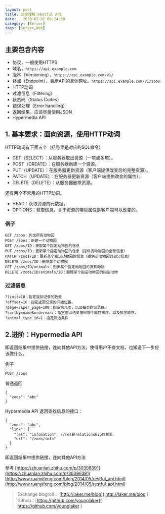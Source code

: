 ```yaml
---
layout: post
title: 简单理解 Restful API
date:   2020-02-02 08:24:00
category: [Server]
tags: [Server,Web]
---
```



## 主要包含内容

<!--more-->

- 协议，一般使用HTTPS
- 域名，`https://api.example.com`
- 版本（Versioning），`https://api.example.com/v1/`
- 终点（Endpoint），表示API的具体网址。`https://api.example.com/v1/zoos`
- HTTP动词
- 过滤信息（Filtering）
- 状态码（Status Codes）
- 错误处理（Error handling）
- 返回结果，应该尽量使用JSON
- Hypermedia API

## 1. 基本要求：面向资源，使用HTTP动词

HTTP动词有下面五个（括号里是对应的SQL命令）

- GET（SELECT）：从服务器取出资源（一项或多项）。
- POST（CREATE）：在服务器新建一个资源。
- PUT（UPDATE）：在服务器更新资源（客户端提供改变后的完整资源）。
- PATCH（UPDATE）：在服务器更新资源（客户端提供改变的属性）。
- DELETE（DELETE）：从服务器删除资源。

还有两个不常用的HTTP动词。

- HEAD：获取资源的元数据。
- OPTIONS：获取信息，关于资源的哪些属性是客户端可以改变的。

### 例子

```
GET /zoos：列出所有动物园
POST /zoos：新建一个动物园
GET /zoos/ID：获取某个指定动物园的信息
PUT /zoos/ID：更新某个指定动物园的信息（提供该动物园的全部信息）
PATCH /zoos/ID：更新某个指定动物园的信息（提供该动物园的部分信息）
DELETE /zoos/ID：删除某个动物园
GET /zoos/ID/animals：列出某个指定动物园的所有动物
DELETE /zoos/ID/animals/ID：删除某个指定动物园的指定动物
```

### 过滤信息

```
?limit=10：指定返回记录的数量
?offset=10：指定返回记录的开始位置。
?page=2&per_page=100：指定第几页，以及每页的记录数。
?sortby=name&order=asc：指定返回结果按照哪个属性排序，以及排序顺序。
?animal_type_id=1：指定筛选条件
```


## 2.进阶：Hypermedia API
即返回结果中提供链接，连向其他API方法，使得用户不查文档，也知道下一步应该做什么。

例子
```
PUST /zoos
```

普通返回
```
{
  "zoos": "abc"
}
```

Hypermedia API 返回查找信息的接口：
```
{
  "zoos": "abc",
  "link": {
    "rel": "infomation", //rel是relationship的意思
    "url": "/zoos/info"
  }
}
```

即返回结果中提供链接，连向其他API方法

参考
[https://zhuanlan.zhihu.com/p/30396391](https://zhuanlan.zhihu.com/p/30396391)
[http://www.ruanyifeng.com/blog/2014/05/restful_api.html](http://www.ruanyifeng.com/blog/2014/05/restful_api.html)


> Exchange blogroll： [http://laker.me/blog]( http://laker.me/blog )
> Github：[https://github.com/younglaker]( https://github.com/younglaker )

